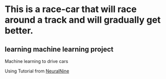# This is a race-car that will race around a track and will gradually get better.
## learning machine learning project
Machine learning to drive cars 

Using Tutorial from [NeuralNine](https://www.youtube.com/watch?v=Cy155O5R1Oo&t=1s)
